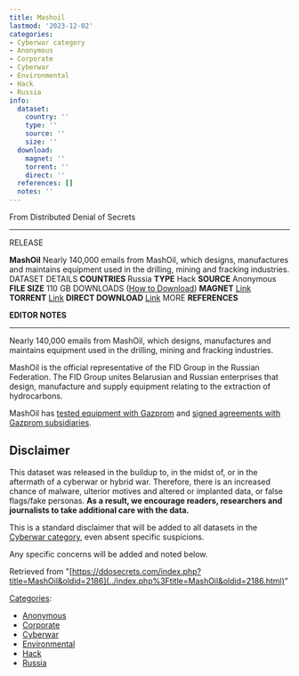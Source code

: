 ```yaml
---
title: Mashoil
lastmod: '2023-12-02'
categories:
- Cyberwar category
- Anonymous
- Corporate
- Cyberwar
- Environmental
- Hack
- Russia
info:
  dataset:
    country: ''
    type: ''
    source: ''
    size: ''
  download:
    magnet: ''
    torrent: ''
    direct: ''
  references: []
  notes: ''
---
```




From Distributed Denial of Secrets

---
RELEASE

**MashOil**
Nearly 140,000 emails from MashOil, which designs, manufactures and maintains equipment used in the drilling, mining and fracking industries.
DATASET DETAILS
**COUNTRIES** Russia
**TYPE** Hack
**SOURCE** Anonymous
**FILE SIZE** 110 GB
DOWNLOADS ([How to Download](Torrents.html "Torrents"))
**MAGNET** [Link](magnet:?xt=urn:btih:6f5bfafcd5669ff09a735f628c7a85d8b442c127&dn=mashoil.ru&tr=udp://9.rarbg.to:2920&tr=udp://tracker.opentrackr.org:1337&tr=udp://exodus.desync.com:6969)
**TORRENT** [Link](../images/0/08/Mashoil.ru.torrent)
**DIRECT DOWNLOAD** [Link](https://data.ddosecrets.com/mashoil.ru/)
MORE
**REFERENCES**

**EDITOR NOTES**

---

Nearly 140,000 emails from MashOil, which designs, manufactures and
maintains equipment used in the drilling, mining and fracking
industries.

MashOil is the official representative of the FID Group in the Russian
Federation. The FID Group unites Belarusian and Russian enterprises that
design, manufacture and supply equipment relating to the extraction of
hydrocarbons.

MashOil has [tested equipment with
Gazprom](http://mashoil.ru/2021/07/09/%D1%82%D0%B5%D1%85%D0%BD%D0%B8%D0%BA%D0%B0-%D1%80%D0%BE%D1%81%D1%81%D0%B8%D0%B9%D1%81%D0%BA%D0%BE%D0%B3%D0%BE-%D0%BF%D1%80%D0%BE%D0%B8%D0%B7%D0%B2%D0%BE%D0%B4%D1%81%D1%82%D0%B2%D0%B0-%D0%BF%D1%80/) and [signed agreements with Gazprom
subsidiaries](http://mashoil.ru/2019/11/25/%D0%BF%D0%BE%D0%B4%D0%BF%D0%B8%D1%81%D0%B0%D0%BD%D0%B8%D0%B5-%D1%81%D0%BE%D0%B3%D0%BB%D0%B0%D1%88%D0%B5%D0%BD%D0%B8%D1%8F-%D0%BE-%D1%81%D0%BE%D1%82%D1%80%D1%83%D0%B4%D0%BD%D0%B8%D1%87%D0%B5%D1%81/).

## Disclaimer

This dataset was released in the buildup to, in the midst of, or in the
aftermath of a cyberwar or hybrid war. Therefore, there is an increased
chance of malware, ulterior motives and altered or implanted data, or
false flags/fake personas. **As a result, we encourage readers,
researchers and journalists to take additional care with the data.**

This is a standard disclaimer that will be added to all datasets in the
[Cyberwar category](./Category:Cyberwar.html "Category:Cyberwar"), even
absent specific suspicions.

Any specific concerns will be added and noted below.

Retrieved from
"[https://ddosecrets.com/index.php?title=MashOil&oldid=2186](../index.php%3Ftitle=MashOil&oldid=2186.html)"

[Categories](./Special:Categories.html "Special:Categories"):

- [Anonymous](./Category:Anonymous.html "Category:Anonymous")
- [Corporate](./Category:Corporate.html "Category:Corporate")
- [Cyberwar](./Category:Cyberwar.html "Category:Cyberwar")
- [Environmental](./Category:Environmental.html "Category:Environmental")
- [Hack](./Category:Hack.html "Category:Hack")
- [Russia](./Category:Russia.html "Category:Russia")
